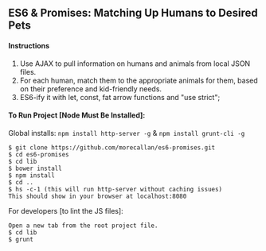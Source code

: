 ## ES6 & Promises: Matching Up Humans to Desired Pets

#### Instructions
1. Use AJAX to pull information on humans and animals from local JSON files.
1. For each human, match them to the appropriate animals for them, based on their preference and kid-friendly needs.
1. ES6-ify it with let, const, fat arrow functions and "use strict";


#### To Run Project [Node Must Be Installed]:
Global installs: `npm install http-server -g` & `npm install grunt-cli -g`

```
$ git clone https://github.com/morecallan/es6-promises.git
$ cd es6-promises
$ cd lib
$ bower install
$ npm install
$ cd ..
$ hs -c-1 (this will run http-server without caching issues)
This should show in your browser at localhost:8080
```

For developers [to lint the JS files]:
```
Open a new tab from the root project file.
$ cd lib
$ grunt
```
